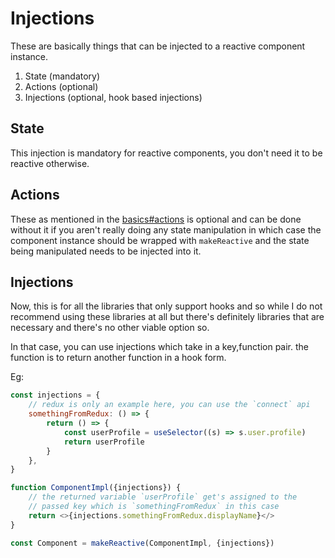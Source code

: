# Injections

These are basically things that can be injected to a reactive component instance.

1. State (mandatory)
2. Actions (optional)
3. Injections (optional, hook based injections)

## State

This injection is mandatory for reactive components, you don't need it to be reactive otherwise.

## Actions

These as mentioned in the [basics#actions](01-basics#actions) is optional and
can be done without it if you aren't really doing any state manipulation in which
case the component instance should be wrapped with `makeReactive` and the state
being manipulated needs to be injected into it.

## Injections

Now, this is for all the libraries that only support hooks and so while I do not recommend using these libraries at all but there's definitely libraries that are necessary and there's no other viable option so.

In that case, you can use injections which take in a key,function pair.
the function is to return another function in a hook form.

Eg:

```js
const injections = {
	// redux is only an example here, you can use the `connect` api
	somethingFromRedux: () => {
		return () => {
			const userProfile = useSelector((s) => s.user.profile)
			return userProfile
		}
	},
}

function ComponentImpl({injections}) {
	// the returned variable `userProfile` get's assigned to the
	// passed key which is `somethingFromRedux` in this case
	return <>{injections.somethingFromRedux.displayName}</>
}

const Component = makeReactive(ComponentImpl, {injections})
```
